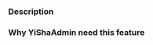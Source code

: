﻿---
name: Feature request
about: Suggest an idea to improve
labels: feature request
---

<!-- 当然，你可以用中文写。 -->
<!-- PLEASE READ THE FOLLOWING INSTRUCTIONS -->

<!--
- It is recommended that you provide screenshots or code samples to demonstrate your issue.
-->

### Description

<!--Description of the feature-->

### Why YiShaAdmin need this feature

<!--Explain why YiShaAdmin needs it-->
